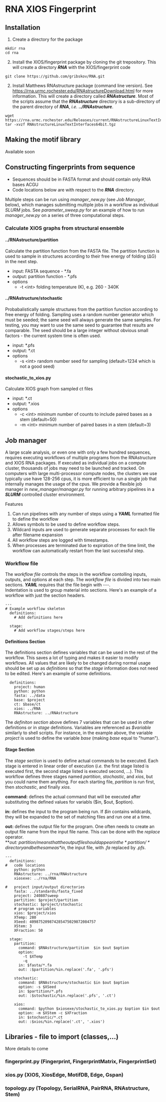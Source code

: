 # RNA XIOS Fingerprint

## Installation
1. Create a directory for the package
```
mkdir rna
cd rna
```
2. Install the XIOS/fingerprint package by cloning the git trepository. 
This will create a directory ***RNA*** with the XIOS/fingerprint code
```commandline
git clone https://github.com/gribskov/RNA.git
```
2. Install Matthews RNAstructure package (command line version).
See https://rna.urmc.rochester.edu/RNAstructureDownload.html for more information. 
This will create a directory called ***RNAstructure***. Most of the scripts assume 
that the ***RNAstructure*** directory is a sub-directory of the parent directory of 
***RNA***, *i.e.* ***../RNAstructure***.
```
wget https://rna.urmc.rochester.edu/Releases/current/RNAstructureLinuxTextInterfaces64bit.tgz
tar -xvzf RNAstructureLinuxTextInterfaces64bit.tgz
```

## Making the motif library
Available soon

## Constructing fingerprints from sequence
* Sequences should be in FASTA format and should contain only RNA bases ACGU
* Code locations below are with respect to the ***RNA*** directory.

Multiple steps can be run using *manager_new.py* (see *Job Manager*, below), which manages 
submitting multiple jobs 
in a workflow as individual *SLURM* jobs. See *parameter_sweep.py* for an example of how 
to run *manager_new.py* on a series of three computational steps. 


### Calculate XIOS graphs from structural ensemble
#### ../RNAstructure/partition
Calculate the partition function from the FASTA file. 
The partition function is used to sample in structures according to their free energy of folding
(ΔG) in the next step.
 * input: FASTA sequence - *.fa
 * output: partition function - *.pfs
 * options
   - -t \<int> folding temperature (K), e.g. 260 - 340K

#### ../RNAstructure/stochastic
Probabalistically sample structures from the partition function according to free energy of folding.
Sampling uses a random number generator which must be seeded; the same seed will always generate the
same samples. For testing, you may want to use the same seed to guarantee that results are comparable.
The seed should be a large integer without obvious small factors - the current system 
time is often used.
 * input: *.pfs
 * output: *.ct
 * options
   - -s \<int> random number seed for sampling (default=1234 which is not a good seed)

#### stochastic_to_xios.py ####
Calculate XIOS graph from sampled ct files 
 * input: *.ct
 * output: *.xios
 * options
   - -c \<int> minimum number of counts to include paired bases as a stem (default=50)
   - -m \<int> minimum number of paired bases in a stem (default=3)

## Job manager ##
A large scale analysis, or even one with only a few hundred sequences, requires executing workflows 
of multiple programs from the RNAstructure and XIOS RNA packages. If executed as individual jobs on 
a compute cluster, thousands of jobs may need to be launched and tracked. On computers with large 
multi-processor compute nodes, the clusters we use typically use have 128-256 cpus, it is more 
efficient to run a single job that internally manages the usage of the cpus. We provide a flexible job 
manager in *new_manager/manager.py* for running arbitrary pipelines in a ***SLURM*** controlled 
cluster environment.

Features
1. Can run pipelines with any number of steps using a ***YAML*** formatted file to define the workflow
2. Allows symbols to be used to define workflow steps.
3. Wildcard inputs are used to generate separate processes for each file after filename expansion
3. All workflow steps are logged with timestamps.
3. When processes are terminated due to expiration of the time limit, the workflow can automatically
restart from the last successful step.

### Workflow file ###
The *workflow file* controls the steps in the workflow contolling inputs, outputs, and options at each step. 
The *workflow file* is divided into two main sections. ***YAML*** requires that the file begin with *---*. \
Indentation is used to group material into sections. Here's an example of a workflow with just the section headers.
```
---
# Example workflow skeleton
  definitions:
    # Add definitions here

  stage:
    # Add workflow stages/steps here
```
#### Definitions Section ####
The definitions section defines variables that can be used in the rest of the workflow. This saves a lot of typing
and makes it easier to modify workflows. All values that are likely to be changed during normal usage should
be set up as *definitions* so that the *stage* information does not need to be edited. Here's an example 
of some definitions. 
```
  definitions:
    project: human
    python: python
    fasta: ../data
    base: $project
    ct: $base/ct
    xios: ../RNA
    RNAstructure: ../RNAstructure
```
The *definiton section* above defines 7 variables that can be used in other definitions or in *stage* definitions.
Variables are referenced as *$variable* similarly to shell scripts. For instance, in the example 
above, the variable *project* is used to define the variable *base* (making *base* equal to "human").

#### Stage Section ####
The *stage section* is used to define actual commands to be executed. Each stage is entered in linear
order of execution (*i.e.* the first stage listed is executed first, the second stage listed is 
executed second, ...). This workflow defines three stages named *partition*, *stochastic*, and *xios*, but 
you could name them anything. For each starting file, *partition* is run first, then *stochastic*, 
and finally *xios*.

**command:** defines the actual command that will be executed after substituting the defined values 
for variabls ($in, $out, $option).

**in:** defines the input to the program being run. If *$in* contains wildcards, they will be 
expanded to the set of matching files and run one at a time.

**out:** defines the output file for the program. One often needs to create an output file name
from the input file name. This can be done with the *replace* operator.<br/>
***out: $partition/%in.replace('.fa', '.pfs')*** 
means that the output file should appear in the *partition/* directory and be the same as *$in*, the input file, with *.fa* replaced by *.pfs*.
```
---
  definitions:
#   code locations
    python: python
    RNAstructure: ../rna/RNAstructure
    xiosexe: ../rna/RNA

#   project input/output directories
    fasta: ../standards/fasta_fixed
    project: 240807sweep
    partition: $project/partition
    stochastic: $project/stochastic
    # program variables
    xios: $project/xios
    XTemp: 280
    XSeed: 409875209874285475029872084757
    XStem: 3
    XFraction: 50
 
  stage:
    partition:
      command: $RNAstructure/partition  $in $out $option
      option:
        -t $XTemp
        -q
      in: $fasta/*.fa
      out: :$partition/%in.replace('.fa', '.pfs')
    
    stochastic:
      command: $RNAstructure/stochastic $in $out $option
      option: -s $XSeed
      in: $partition/*.pfs
      out: :$stochastic/%in.replace('.pfs', '.ct')
    
    xios:
      command: $python $xiosexe/stochastic_to_xios.py $option $in $out
      option: -m $XStem -c $XFraction
      in: $stochastic/*.ct
      out: :$xios/%in.replace('.ct', '.xios')
```


## Libraries - file to import (classes,...) ##
More details to come
### fingerprint.py (Fingerprint, FingerprintMatrix, FingerprintSet) ###
### xios.py (XIOS, XiosEdge, MotifDB, Edge, Gspan) ###
### topology.py (Topology, SerialRNA, PairRNA, RNAstructure, Stem) ###




